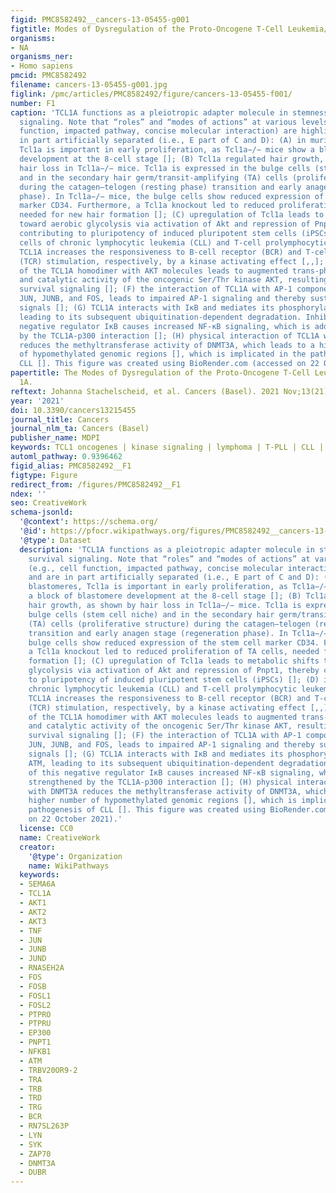 ```yaml
---
figid: PMC8582492__cancers-13-05455-g001
figtitle: Modes of Dysregulation of the Proto-Oncogene T-Cell Leukemia/Lymphoma 1A
organisms:
- NA
organisms_ner:
- Homo sapiens
pmcid: PMC8582492
filename: cancers-13-05455-g001.jpg
figlink: /pmc/articles/PMC8582492/figure/cancers-13-05455-f001/
number: F1
caption: 'TCL1A functions as a pleiotropic adapter molecule in stemness and survival
  signaling. Note that “roles” and “modes of actions” at various levels (e.g., cell
  function, impacted pathway, concise molecular interaction) are highlighted and are
  in part artificially separated (i.e., E part of C and D): (A) in murine blastomeres,
  Tcl1a is important in early proliferation, as Tcl1a−/− mice show a block of blastomere
  development at the 8-cell stage []; (B) Tcl1a regulated hair growth, as shown by
  hair loss in Tcl1a−/− mice. Tcl1a is expressed in the bulge cells (stem cell niche)
  and in the secondary hair germ/transit-amplifying (TA) cells (proliferative structure)
  during the catagen–telogen (resting phase) transition and early anagen stage (regeneration
  phase). In Tcl1a−/− mice, the bulge cells show reduced expression of the stem cell
  marker CD34. Furthermore, a Tcl1a knockout led to reduced proliferation of TA cells,
  needed for new hair formation []; (C) upregulation of Tcl1a leads to metabolic shifts
  toward aerobic glycolysis via activation of Akt and repression of Pnpt1, thereby
  contributing to pluripotency of induced pluripotent stem cells (iPSCs) []; (D) in
  cells of chronic lymphocytic leukemia (CLL) and T-cell prolymphocytic leukemia (T-PLL),
  TCL1A increases the responsiveness to B-cell receptor (BCR) and T-cell receptor
  (TCR) stimulation, respectively, by a kinase activating effect [,,]; (E) interaction
  of the TCL1A homodimer with AKT molecules leads to augmented trans-phosphorylation
  and catalytic activity of the oncogenic Ser/Thr kinase AKT, resulting in increased
  survival signaling []; (F) the interaction of TCL1A with AP-1 components—namely,
  JUN, JUNB, and FOS, leads to impaired AP-1 signaling and thereby sustained anti-apoptotic
  signals []; (G) TCL1A interacts with IκB and mediates its phosphorylation via ATM,
  leading to its subsequent ubiquitination-dependent degradation. Inhibition of this
  negative regulator IκB causes increased NF-κB signaling, which is additionally strengthened
  by the TCL1A-p300 interaction []; (H) physical interaction of TCL1A with DNMT3A
  reduces the methyltransferase activity of DNMT3A, which leads to a higher number
  of hypomethylated genomic regions [], which is implicated in the pathogenesis of
  CLL []. This figure was created using BioRender.com (accessed on 22 October 2021).'
papertitle: The Modes of Dysregulation of the Proto-Oncogene T-Cell Leukemia/Lymphoma
  1A.
reftext: Johanna Stachelscheid, et al. Cancers (Basel). 2021 Nov;13(21):5455.
year: '2021'
doi: 10.3390/cancers13215455
journal_title: Cancers
journal_nlm_ta: Cancers (Basel)
publisher_name: MDPI
keywords: TCL1 oncogenes | kinase signaling | lymphoma | T-PLL | CLL | BPDCN
automl_pathway: 0.9396462
figid_alias: PMC8582492__F1
figtype: Figure
redirect_from: /figures/PMC8582492__F1
ndex: ''
seo: CreativeWork
schema-jsonld:
  '@context': https://schema.org/
  '@id': https://pfocr.wikipathways.org/figures/PMC8582492__cancers-13-05455-g001.html
  '@type': Dataset
  description: 'TCL1A functions as a pleiotropic adapter molecule in stemness and
    survival signaling. Note that “roles” and “modes of actions” at various levels
    (e.g., cell function, impacted pathway, concise molecular interaction) are highlighted
    and are in part artificially separated (i.e., E part of C and D): (A) in murine
    blastomeres, Tcl1a is important in early proliferation, as Tcl1a−/− mice show
    a block of blastomere development at the 8-cell stage []; (B) Tcl1a regulated
    hair growth, as shown by hair loss in Tcl1a−/− mice. Tcl1a is expressed in the
    bulge cells (stem cell niche) and in the secondary hair germ/transit-amplifying
    (TA) cells (proliferative structure) during the catagen–telogen (resting phase)
    transition and early anagen stage (regeneration phase). In Tcl1a−/− mice, the
    bulge cells show reduced expression of the stem cell marker CD34. Furthermore,
    a Tcl1a knockout led to reduced proliferation of TA cells, needed for new hair
    formation []; (C) upregulation of Tcl1a leads to metabolic shifts toward aerobic
    glycolysis via activation of Akt and repression of Pnpt1, thereby contributing
    to pluripotency of induced pluripotent stem cells (iPSCs) []; (D) in cells of
    chronic lymphocytic leukemia (CLL) and T-cell prolymphocytic leukemia (T-PLL),
    TCL1A increases the responsiveness to B-cell receptor (BCR) and T-cell receptor
    (TCR) stimulation, respectively, by a kinase activating effect [,,]; (E) interaction
    of the TCL1A homodimer with AKT molecules leads to augmented trans-phosphorylation
    and catalytic activity of the oncogenic Ser/Thr kinase AKT, resulting in increased
    survival signaling []; (F) the interaction of TCL1A with AP-1 components—namely,
    JUN, JUNB, and FOS, leads to impaired AP-1 signaling and thereby sustained anti-apoptotic
    signals []; (G) TCL1A interacts with IκB and mediates its phosphorylation via
    ATM, leading to its subsequent ubiquitination-dependent degradation. Inhibition
    of this negative regulator IκB causes increased NF-κB signaling, which is additionally
    strengthened by the TCL1A-p300 interaction []; (H) physical interaction of TCL1A
    with DNMT3A reduces the methyltransferase activity of DNMT3A, which leads to a
    higher number of hypomethylated genomic regions [], which is implicated in the
    pathogenesis of CLL []. This figure was created using BioRender.com (accessed
    on 22 October 2021).'
  license: CC0
  name: CreativeWork
  creator:
    '@type': Organization
    name: WikiPathways
  keywords:
  - SEMA6A
  - TCL1A
  - AKT1
  - AKT2
  - AKT3
  - TNF
  - JUN
  - JUNB
  - JUND
  - RNASEH2A
  - FOS
  - FOSB
  - FOSL1
  - FOSL2
  - PTPRO
  - PTPRU
  - EP300
  - PNPT1
  - NFKB1
  - ATM
  - TRBV20OR9-2
  - TRA
  - TRB
  - TRD
  - TRG
  - BCR
  - RN7SL263P
  - LYN
  - SYK
  - ZAP70
  - DNMT3A
  - DUBR
---
```

